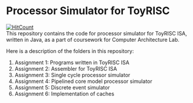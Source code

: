 # Processor Simulator for ToyRISC
[![HitCount](http://hits.dwyl.com/ksanu1998/https://githubcom/ksanu1998/Processor-Simulator-for-ToyRISC.svg)](http://hits.dwyl.com/ksanu1998/https://githubcom/ksanu1998/Processor-Simulator-for-ToyRISC)
<br>
This repository contains the code for processor simulator for ToyRISC ISA, written in Java, as a part of coursework for Computer Architecture Lab.

Here is a description of the folders in this repository:
1. Assignment 1:  Programs written in ToyRISC ISA
2. Assignment 2:  Assembler for ToyRISC ISA
3. Assignment 3:  Single cycle processor simulator
4. Assignment 4:  Pipelined core model processor simulator
5. Assignment 5:  Discrete event simulator 
6. Assignment 6:  Implementation of caches
